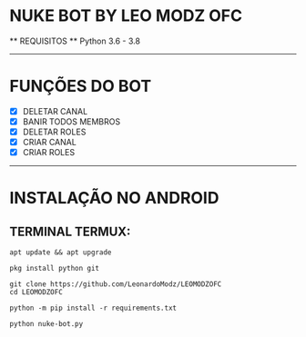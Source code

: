 # NUKE BOT BY LEO MODZ OFC
** REQUISITOS 
** Python 3.6 - 3.8
***
# FUNÇÕES DO BOT
 - [x] DELETAR CANAL
 - [x] BANIR TODOS MEMBROS
 - [x] DELETAR ROLES
 - [x] CRIAR CANAL
 - [x] CRIAR ROLES

***
# INSTALAÇÃO NO ANDROID
## TERMINAL TERMUX:
```console
apt update && apt upgrade

pkg install python git

git clone https://github.com/LeonardoModz/LEOMODZOFC
cd LEOMODZOFC

python -m pip install -r requirements.txt

python nuke-bot.py
